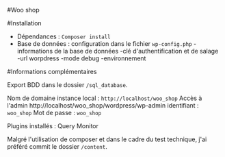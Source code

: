 #Woo shop


#Installation

- Dépendances : ``Composer install``
- Base de données : configuration dans le fichier ``wp-config.php``
    -informations de la base de données
    -clé d'authentification et de salage
    -url worpdress
    -mode debug
    -environnement 

#Informations complémentaires

Export BDD dans le dossier ``/sql_database``.

Nom de domaine instance local : ``http://localhost/woo_shop``
Accès à l'admin http://localhost/woo_shop/wordpress/wp-admin
identifiant : ``woo_shop``
Mot de passe : ``woo_shop``

Plugins installés : Query Monitor

Malgré l'utilisation de composer et dans le cadre du test technique, j'ai préféré commit le dossier ``/content``. 
